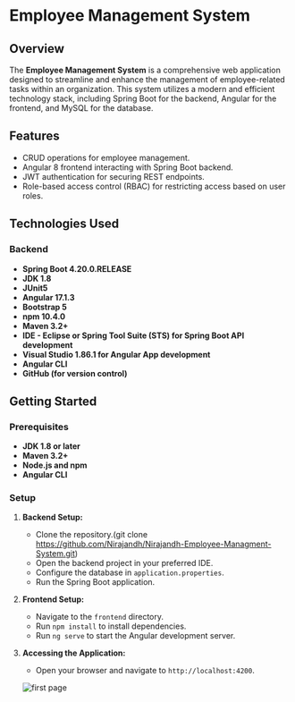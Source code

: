# Employee Management System

## Overview

The **Employee Management System** is a comprehensive web application designed to streamline and enhance the management of employee-related tasks within an organization. This system utilizes a modern and efficient technology stack, including Spring Boot for the backend, Angular for the frontend, and MySQL for the database.

## Features

- CRUD operations for employee management.
- Angular 8 frontend interacting with Spring Boot backend.
- JWT authentication for securing REST endpoints.
- Role-based access control (RBAC) for restricting access based on user roles.

## Technologies Used

### Backend

- **Spring Boot 4.20.0.RELEASE**
- **JDK 1.8**
- **JUnit5**
- **Angular 17.1.3**
- **Bootstrap 5**
- **npm 10.4.0**
- **Maven 3.2+**
- **IDE - Eclipse or Spring Tool Suite (STS) for Spring Boot API development**
- **Visual Studio 1.86.1 for Angular App development**
- **Angular CLI**
- **GitHub (for version control)**

## Getting Started

### Prerequisites

- **JDK 1.8 or later**
- **Maven 3.2+**
- **Node.js and npm**
- **Angular CLI**

### Setup

1. **Backend Setup:**
   - Clone the repository.(git clone <https://github.com/Nirajandh/Nirajandh-Employee-Managment-System.git>)
   - Open the backend project in your preferred IDE.
   - Configure the database in `application.properties`.
   - Run the Spring Boot application.

2. **Frontend Setup:**
   - Navigate to the `frontend` directory.
   - Run `npm install` to install dependencies.
   - Run `ng serve` to start the Angular development server.

3. **Accessing the Application:**
   - Open your browser and navigate to `http://localhost:4200`.


   ![first page](image.png)
